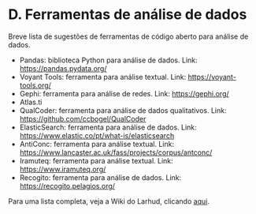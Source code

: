 # D. Ferramentas de análise de dados

Breve lista de sugestões de ferramentas de código aberto para análise de dados.

- Pandas: biblioteca Python para análise de dados. Link: <https://pandas.pydata.org/>
- Voyant Tools: ferramenta para análise textual. Link: <https://voyant-tools.org/>
- Gephi: ferramenta para análise de redes. Link: <https://gephi.org/>
- Atlas.ti
- QualCoder: ferramenta para análise de dados qualitativos. Link: <https://github.com/ccbogel/QualCoder>
- ElasticSearch: ferramenta para análise de dados. Link: <https://www.elastic.co/pt/what-is/elasticsearch>
- AntiConc: ferramenta para análise textual. Link: <https://www.lancaster.ac.uk/fass/projects/corpus/antconc/>
- Iramuteq: ferramenta para análise textual. Link: <https://www.iramuteq.org/>
- Recogito: ferramenta para análise de dados. Link: <https://recogito.pelagios.org/>

Para uma lista completa, veja a Wiki do Larhud, clicando [aqui](http://www.larhud.ibict.br/index.php?title=Ferramentas).